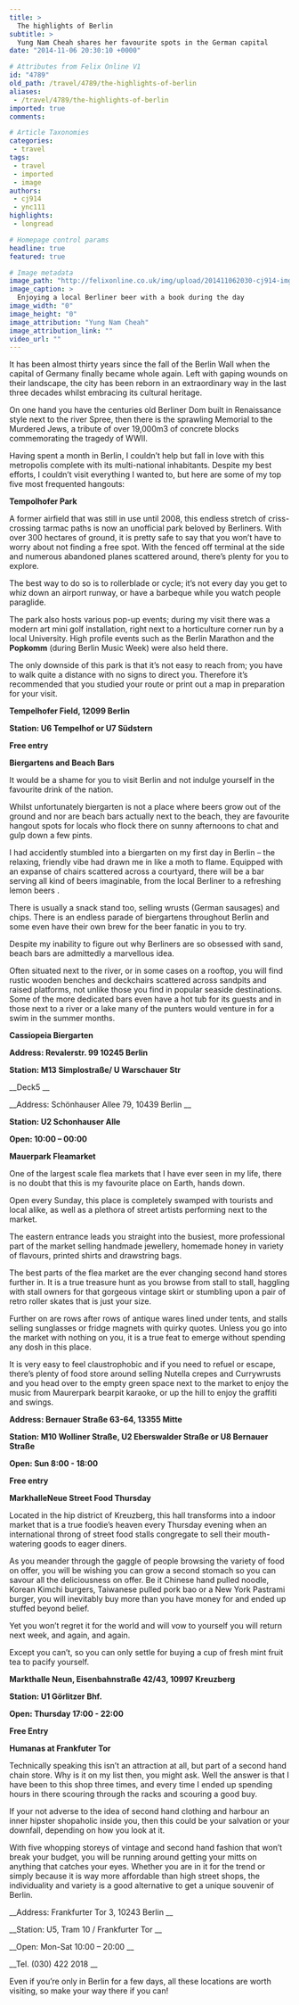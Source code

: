 ```yaml
---
title: >
  The highlights of Berlin
subtitle: >
  Yung Nam Cheah shares her favourite spots in the German capital
date: "2014-11-06 20:30:10 +0000"

# Attributes from Felix Online V1
id: "4789"
old_path: /travel/4789/the-highlights-of-berlin
aliases:
 - /travel/4789/the-highlights-of-berlin
imported: true
comments:

# Article Taxonomies
categories:
 - travel
tags:
 - travel
 - imported
 - image
authors:
 - cj914
 - ync111
highlights:
 - longread

# Homepage control params
headline: true
featured: true

# Image metadata
image_path: "http://felixonline.co.uk/img/upload/201411062030-cj914-img_6887-copy.jpg"
image_caption: >
  Enjoying a local Berliner beer with a book during the day
image_width: "0"
image_height: "0"
image_attribution: "Yung Nam Cheah"
image_attribution_link: ""
video_url: ""
---
```


It has been almost thirty years since the fall of the Berlin Wall when the capital of Germany finally became whole again. Left with gaping wounds on their landscape, the city has been reborn in an extraordinary way in the last three decades whilst embracing its cultural heritage.

On one hand you have the centuries old Berliner Dom built in Renaissance style next to the river Spree, then there is the sprawling Memorial to the Murdered Jews, a tribute of over 19,000m3 of concrete blocks commemorating the tragedy of WWII.

Having spent a month in Berlin, I couldn’t help but fall in love with this metropolis complete with its multi-national inhabitants. Despite my best efforts, I couldn’t visit everything I wanted to, but here are some of my top five most frequented hangouts:

__Tempolhofer Park__

A former airfield that was still in use until 2008, this endless stretch of criss-crossing tarmac paths is now an unofficial park beloved by Berliners. With over 300 hectares of ground, it is pretty safe to say that you won’t have to worry about not finding a free spot. With the fenced off terminal at the side and numerous abandoned planes scattered around, there’s plenty for you to explore.

The best way to do so is to rollerblade or cycle; it’s not every day you get to whiz down an airport runway, or have a barbeque while you watch people paraglide.

The park also hosts various pop-up events; during my visit there was a modern art mini golf installation, right next to a horticulture corner run by a local University. High profile events such as the Berlin Marathon and the __Popkomm__ (during Berlin Music Week) were also held there.

The only downside of this park is that it’s not easy to reach from; you have to walk quite a distance with no signs to direct you. Therefore it’s recommended that you studied your route or print out a map in preparation for your visit.

__Tempelhofer Field, 12099 Berlin__

__Station: U6 Tempelhof or U7 Südstern__

__Free entry__

__Biergartens and Beach Bars__

It would be a shame for you to visit Berlin and not indulge yourself in the favourite drink of the nation.

Whilst unfortunately biergarten is not a place where beers grow out of the ground and nor are beach bars actually next to the beach, they are favourite hangout spots for locals who flock there on sunny afternoons to chat and gulp down a few pints.

I had accidently stumbled into a biergarten on my first day in Berlin – the relaxing, friendly vibe had drawn me in like a moth to flame. Equipped with an expanse of chairs scattered across a courtyard, there will be a bar serving all kind of beers imaginable, from the local Berliner to a refreshing lemon beers .

There is usually a snack stand too, selling wrusts (German sausages) and chips. There is an endless parade of biergartens throughout Berlin and some even have their own brew for the beer fanatic in you to try.

Despite my inability to figure out why Berliners are so obsessed with sand, beach bars are admittedly a marvellous idea.

Often situated next to the river, or in some cases on a rooftop, you will find rustic wooden benches and deckchairs scattered across sandpits and raised platforms, not unlike those you find in popular seaside destinations. Some of the more dedicated bars even have a hot tub for its guests and in those next to a river or a lake many of the punters would venture in for a swim in the summer months.

__Cassiopeia Biergarten__

__Address: Revalerstr. 99 10245 Berlin__

__Station: M13 Simplostraße/ U Warschauer Str__

__Deck5 __

__Address: Schönhauser Allee 79, 10439 Berlin __

__Station: U2 Schonhauser Alle__

__Open: 10:00 – 00:00__

__Mauerpark Fleamarket__

One of the largest scale flea markets that I have ever seen in my life, there is no doubt that this is my favourite place on Earth, hands down.

Open every Sunday, this place is completely swamped with tourists and local alike, as well as a plethora of street artists performing next to the market.

The eastern entrance leads you straight into the busiest, more professional part of the market selling handmade jewellery, homemade honey in variety of flavours, printed shirts and drawstring bags.

The best parts of the flea market are the ever changing second hand stores further in. It is a true treasure hunt as you browse from stall to stall, haggling with stall owners for that gorgeous vintage skirt or stumbling upon a pair of retro roller skates that is just your size.

Further on are rows after rows of antique wares lined under tents, and stalls selling sunglasses or fridge magnets with quirky quotes. Unless you go into the market with nothing on you, it is a true feat to emerge without spending any dosh in this place.

It is very easy to feel claustrophobic and if you need to refuel or escape, there’s plenty of food store around selling Nutella crepes and Currywrusts and you head over to the empty green space next to the market to enjoy the music from Maurerpark bearpit karaoke, or up the hill to enjoy the graffiti and swings.

__Address: Bernauer Straße 63-64, 13355 Mitte__

__Station: M10 Wolliner Straße, U2 Eberswalder Straße or U8 Bernauer Straße__

__Open: Sun 8:00 - 18:00__

__Free entry__

__MarkhalleNeue Street Food Thursday__

Located in the hip district of Kreuzberg, this hall transforms into a indoor market that is a true foodie’s heaven every Thursday evening when an international throng of street food stalls congregate to sell their mouth-watering goods to eager diners.

As you meander through the gaggle of people browsing the variety of food on offer, you will be wishing you can grow a second stomach so you can savour all the deliciousness on offer. Be it Chinese hand pulled noodle, Korean Kimchi burgers, Taiwanese pulled pork bao or a New York Pastrami burger, you will inevitably buy more than you have money for and ended up stuffed beyond belief.

Yet you won’t regret it for the world and will vow to yourself you will return next week, and again, and again.

Except you can’t, so you can only settle for buying a cup of fresh mint fruit tea to pacify yourself.

__Markthalle Neun, Eisenbahnstraße 42/43, 10997 Kreuzberg__

__Station: U1 Görlitzer Bhf.__

__Open: Thursday 17:00 - 22:00__

__Free Entry__

__Humanas at Frankfuter Tor__

Technically speaking this isn’t an attraction at all, but part of a second hand chain store. Why is it on my list then, you might ask. Well the answer is that I have been to this shop three times, and every time I ended up spending hours in there scouring through the racks and scouring a good buy.

If your not adverse to the idea of second hand clothing and harbour an inner hipster shopaholic inside you, then this could be your salvation or your downfall, depending on how you look at it.

With five whopping storeys of vintage and second hand fashion that won’t break your budget, you will be running around getting your mitts on anything that catches your eyes. Whether you are in it for the trend or simply because it is way more affordable than high street shops, the individuality and variety is a good alternative to get a unique souvenir of Berlin.

__Address: Frankfurter Tor 3, 10243 Berlin __

__Station: U5, Tram 10 / Frankfurter Tor __

__Open: Mon-Sat 10:00 – 20:00 __

__Tel. (030) 422 2018 __

Even if you’re only in Berlin for a few days, all these locations are worth visiting, so make your way there if you can!
